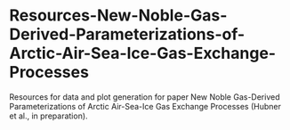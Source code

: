 # Resources-New-Noble-Gas-Derived-Parameterizations-of-Arctic-Air-Sea-Ice-Gas-Exchange-Processes
Resources for data and plot generation for paper New Noble Gas-Derived Parameterizations of Arctic Air-Sea-Ice Gas Exchange Processes (Hubner et al., in preparation).
